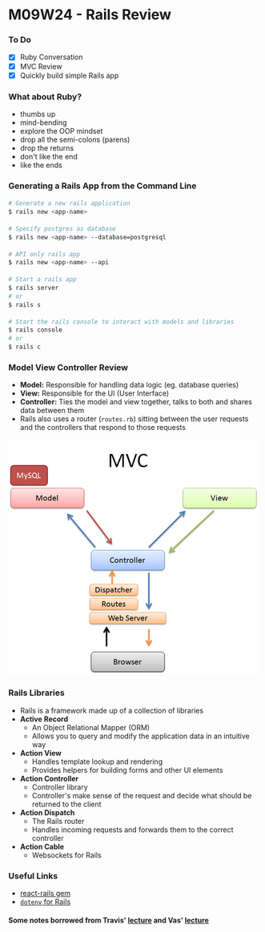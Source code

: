 # M09W24 - Rails Review

### To Do
- [x] Ruby Conversation
- [x] MVC Review
- [x] Quickly build simple Rails app

### What about Ruby?
* thumbs up
* mind-bending
* explore the OOP mindset
* drop all the semi-colons (parens)
* drop the returns
* don't like the end
* like the ends

### Generating a Rails App from the Command Line

```sh
# Generate a new rails application
$ rails new <app-name>

# Specify postgres as database
$ rails new <app-name> --database=postgresql

# API only rails app
$ rails new <app-name> --api

# Start a rails app
$ rails server
# or
$ rails s

# Start the rails console to interact with models and libraries
$ rails console
# or
$ rails c
```

### Model View Controller Review
- **Model:** Responsible for handling data logic (eg. database queries)
- **View:** Responsible for the UI (User Interface)
- **Controller:** Ties the model and view together, talks to both and shares data between them
- Rails also uses a router (`routes.rb`) sitting between the user requests and the controllers that respond to those requests

![MVC Diagram](https://raw.githubusercontent.com/tborsa/LighthouseLabs/master/lectures/Week7/Day3/Lecture/assets/mvc-rails.png)

### Rails Libraries
- Rails is a framework made up of a collection of libraries
- **Active Record**
  - An Object Relational Mapper (ORM)
  - Allows you to query and modify the application data in an intuitive way
- **Action View**
  - Handles template lookup and rendering
  - Provides helpers for building forms and other UI elements
- **Action Controller**
  - Controller library
  - Controller's make sense of the request and decide what should be returned to the client
- **Action Dispatch**
  - The Rails router
  - Handles incoming requests and forwards them to the correct controller
- **Action Cable**
  - Websockets for Rails

### Useful Links
- [react-rails gem](https://github.com/reactjs/react-rails)
- [`dotenv` for Rails](https://github.com/bkeepers/dotenv)

#### Some notes borrowed from Travis' [lecture](https://github.com/tborsa/lectures/blob/master/week10/day1/notes.md) and Vas' [lecture](https://web.compass.lighthouselabs.ca/activities/433/lectures/3022)
